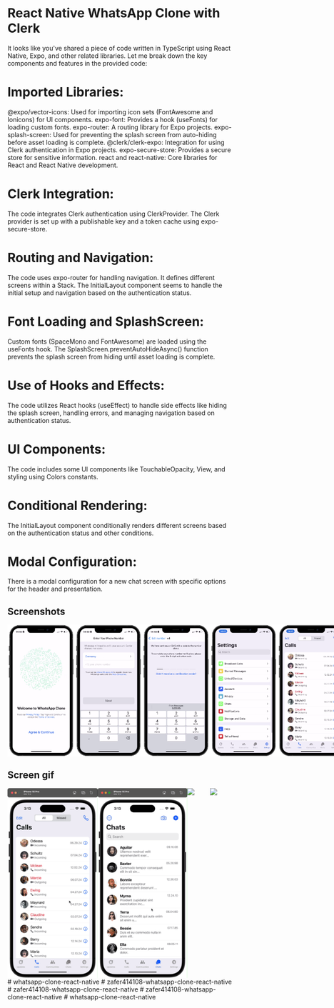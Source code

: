 # React Native WhatsApp Clone with Clerk

It looks like you've shared a piece of code written in TypeScript using React Native, Expo, and other related libraries. Let me break down the key components and features in the provided code:

# Imported Libraries:

@expo/vector-icons: Used for importing icon sets (FontAwesome and Ionicons) for UI components.
expo-font: Provides a hook (useFonts) for loading custom fonts.
expo-router: A routing library for Expo projects.
expo-splash-screen: Used for preventing the splash screen from auto-hiding before asset loading is complete.
@clerk/clerk-expo: Integration for using Clerk authentication in Expo projects.
expo-secure-store: Provides a secure store for sensitive information.
react and react-native: Core libraries for React and React Native development.
# Clerk Integration:

The code integrates Clerk authentication using ClerkProvider. The Clerk provider is set up with a publishable key and a token cache using expo-secure-store.
# Routing and Navigation:

The code uses expo-router for handling navigation. It defines different screens within a Stack.
The InitialLayout component seems to handle the initial setup and navigation based on the authentication status.
# Font Loading and SplashScreen:

Custom fonts (SpaceMono and FontAwesome) are loaded using the useFonts hook.
The SplashScreen.preventAutoHideAsync() function prevents the splash screen from hiding until asset loading is complete.
# Use of Hooks and Effects:

The code utilizes React hooks (useEffect) to handle side effects like hiding the splash screen, handling errors, and managing navigation based on authentication status.
# UI Components:

The code includes some UI components like TouchableOpacity, View, and styling using Colors constants.
# Conditional Rendering:

The InitialLayout component conditionally renders different screens based on the authentication status and other conditions.
# Modal Configuration:

There is a modal configuration for a new chat screen with specific options for the header and presentation.

## Screenshots

<div style="display: flex; flex-direction: 'row';">
<img src="./screenshots/1.png" width=30%>
<img src="./screenshots/2.png" width=30%>
<img src="./screenshots/3.png" width=30%>
<img src="./screenshots/4.png" width=30%>
<img src="./screenshots/5.png" width=30%>
<img src="./screenshots/6.png" width=30%>
<img src="./screenshots/7.png" width=30%>
<img src="./screenshots/8.png" width=30%>
<img src="./screenshots/9.png" width=30%>

</div>

## Screen gif

<div style="display: flex; flex-direction: 'row';">
<img src="./screenshots/calls.gif" width=40%>
<img src="./screenshots/chats.gif" width=40%>
<img src="./screenshots/contacts.gif" width=40%>
<img src="./screenshots/messages.gif" width=40%>


</div>
# whatsapp-clone-react-native
# zafer414108-whatsapp-clone-react-native
# zafer414108-whatsapp-clone-react-native
# zafer414108-whatsapp-clone-react-native
# whatsapp-clone-react-native
